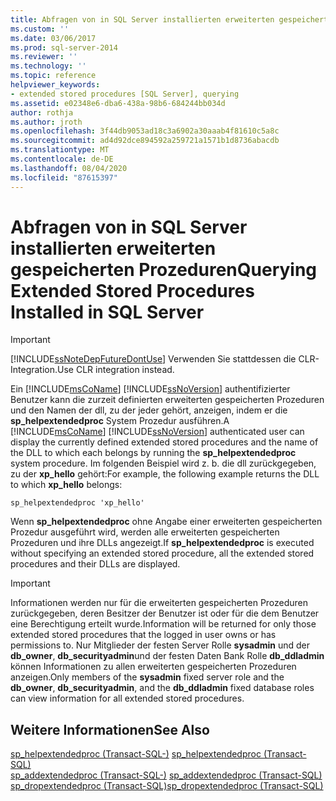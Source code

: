 ```yaml
---
title: Abfragen von in SQL Server installierten erweiterten gespeicherten Prozeduren | Microsoft-Dokumentation
ms.custom: ''
ms.date: 03/06/2017
ms.prod: sql-server-2014
ms.reviewer: ''
ms.technology: ''
ms.topic: reference
helpviewer_keywords:
- extended stored procedures [SQL Server], querying
ms.assetid: e02348e6-dba6-438a-98b6-684244bb034d
author: rothja
ms.author: jroth
ms.openlocfilehash: 3f44db9053ad18c3a6902a30aaab4f81610c5a8c
ms.sourcegitcommit: ad4d92dce894592a259721a1571b1d8736abacdb
ms.translationtype: MT
ms.contentlocale: de-DE
ms.lasthandoff: 08/04/2020
ms.locfileid: "87615397"
---
```

# <a name="querying-extended-stored-procedures-installed-in-sql-server"></a><span data-ttu-id="41d01-102">Abfragen von in SQL Server installierten erweiterten gespeicherten Prozeduren</span><span class="sxs-lookup"><span data-stu-id="41d01-102">Querying Extended Stored Procedures Installed in SQL Server</span></span>
    
> [!IMPORTANT]  
>  [!INCLUDE[ssNoteDepFutureDontUse](../../includes/ssnotedepfuturedontuse-md.md)] <span data-ttu-id="41d01-103">Verwenden Sie stattdessen die CLR-Integration.</span><span class="sxs-lookup"><span data-stu-id="41d01-103">Use CLR integration instead.</span></span>  
  
 <span data-ttu-id="41d01-104">Ein [!INCLUDE[msCoName](../../includes/msconame-md.md)] [!INCLUDE[ssNoVersion](../../includes/ssnoversion-md.md)] authentifizierter Benutzer kann die zurzeit definierten erweiterten gespeicherten Prozeduren und den Namen der dll, zu der jeder gehört, anzeigen, indem er die **sp_helpextendedproc** System Prozedur ausführen.</span><span class="sxs-lookup"><span data-stu-id="41d01-104">A [!INCLUDE[msCoName](../../includes/msconame-md.md)] [!INCLUDE[ssNoVersion](../../includes/ssnoversion-md.md)] authenticated user can display the currently defined extended stored procedures and the name of the DLL to which each belongs by running the **sp_helpextendedproc** system procedure.</span></span> <span data-ttu-id="41d01-105">Im folgenden Beispiel wird z. b. die dll zurückgegeben, zu der **xp_hello** gehört:</span><span class="sxs-lookup"><span data-stu-id="41d01-105">For example, the following example returns the DLL to which **xp_hello** belongs:</span></span>  
  
```  
sp_helpextendedproc 'xp_hello'  
```  
  
 <span data-ttu-id="41d01-106">Wenn **sp_helpextendedproc** ohne Angabe einer erweiterten gespeicherten Prozedur ausgeführt wird, werden alle erweiterten gespeicherten Prozeduren und ihre DLLs angezeigt.</span><span class="sxs-lookup"><span data-stu-id="41d01-106">If **sp_helpextendedproc** is executed without specifying an extended stored procedure, all the extended stored procedures and their DLLs are displayed.</span></span>  
  
> [!IMPORTANT]  
>  <span data-ttu-id="41d01-107">Informationen werden nur für die erweiterten gespeicherten Prozeduren zurückgegeben, deren Besitzer der Benutzer ist oder für die dem Benutzer eine Berechtigung erteilt wurde.</span><span class="sxs-lookup"><span data-stu-id="41d01-107">Information will be returned for only those extended stored procedures that the logged in user owns or has permissions to.</span></span> <span data-ttu-id="41d01-108">Nur Mitglieder der festen Server Rolle **sysadmin** und der **db_owner**, **db_securityadmin**und der festen Daten Bank Rolle **db_ddladmin** können Informationen zu allen erweiterten gespeicherten Prozeduren anzeigen.</span><span class="sxs-lookup"><span data-stu-id="41d01-108">Only members of the **sysadmin** fixed server role and the **db_owner**, **db_securityadmin**, and the **db_ddladmin** fixed database roles can view information for all extended stored procedures.</span></span>  
  
## <a name="see-also"></a><span data-ttu-id="41d01-109">Weitere Informationen</span><span class="sxs-lookup"><span data-stu-id="41d01-109">See Also</span></span>  
 <span data-ttu-id="41d01-110">[sp_helpextendedproc &#40;Transact-SQL-&#41;](/sql/relational-databases/system-stored-procedures/sp-helpextendedproc-transact-sql) </span><span class="sxs-lookup"><span data-stu-id="41d01-110">[sp_helpextendedproc &#40;Transact-SQL&#41;](/sql/relational-databases/system-stored-procedures/sp-helpextendedproc-transact-sql) </span></span>  
 <span data-ttu-id="41d01-111">[sp_addextendedproc &#40;Transact-SQL-&#41;](/sql/relational-databases/system-stored-procedures/sp-addextendedproc-transact-sql) </span><span class="sxs-lookup"><span data-stu-id="41d01-111">[sp_addextendedproc &#40;Transact-SQL&#41;](/sql/relational-databases/system-stored-procedures/sp-addextendedproc-transact-sql) </span></span>  
 [<span data-ttu-id="41d01-112">sp_dropextendedproc &#40;Transact-SQL&#41;</span><span class="sxs-lookup"><span data-stu-id="41d01-112">sp_dropextendedproc &#40;Transact-SQL&#41;</span></span>](/sql/relational-databases/system-stored-procedures/sp-dropextendedproc-transact-sql)  
  
  
